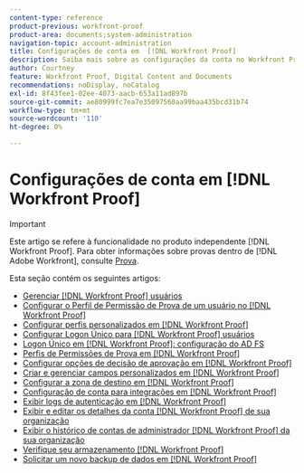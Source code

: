 ```yaml
---
content-type: reference
product-previous: workfront-proof
product-area: documents;system-administration
navigation-topic: account-administration
title: Configurações de conta em  [!DNL Workfront Proof]
description: Saiba mais sobre as configurações da conta no Workfront Proof.
author: Courtney
feature: Workfront Proof, Digital Content and Documents
recommendations: noDisplay, noCatalog
exl-id: 8f43fee1-02ee-4073-aacb-653a11ad897b
source-git-commit: ae80999fc7ea7e35097560aa99baa435bcd31b74
workflow-type: tm+mt
source-wordcount: '110'
ht-degree: 0%

---
```


# Configurações de conta em [!DNL Workfront Proof]

>[!IMPORTANT]
>
>Este artigo se refere à funcionalidade no produto independente [!DNL Workfront Proof]. Para obter informações sobre provas dentro de [!DNL Adobe Workfront], consulte [Prova](../../../review-and-approve-work/proofing/proofing.md).

Esta seção contém os seguintes artigos:

* [Gerenciar [!DNL Workfront Proof] usuários](../../../workfront-proof/wp-acct-admin/account-settings/manage-wp-users.md)
* [Configurar o Perfil de Permissão de Prova de um usuário no  [!DNL Workfront Proof]](../../../workfront-proof/wp-acct-admin/account-settings/config-user-pref-in-wp.md)
* [Configurar perfis personalizados em  [!DNL Workfront Proof]](../../../workfront-proof/wp-acct-admin/account-settings/configure-custom-profiles.md)
* [Configurar Logon Único para  [!DNL Workfront Proof]  usuários](../../../workfront-proof/wp-acct-admin/account-settings/configure-sso-for-wp-users.md)
* [Logon Único em  [!DNL Workfront Proof]: configuração do AD FS](../../../workfront-proof/wp-acct-admin/account-settings/sso-in-wp-adfs-configuration.md)
* [Perfis de Permissões de Prova em  [!DNL Workfront Proof]](../../../workfront-proof/wp-acct-admin/account-settings/proof-perm-profiles-in-wp.md)
* [Configurar opções de decisão de aprovação em  [!DNL Workfront Proof]](../../../workfront-proof/wp-acct-admin/account-settings/configure-approval-decision-in-wp.md)
* [Criar e gerenciar campos personalizados em  [!DNL Workfront Proof]](../../../workfront-proof/wp-acct-admin/account-settings/create-and-manage-custom-fields.md)
* [Configurar a zona de destino em  [!DNL Workfront Proof]](../../../workfront-proof/wp-acct-admin/account-settings/configure-dropzone-in-wp.md)
* [Configuração de conta para integrações em  [!DNL Workfront Proof]](../../../workfront-proof/wp-acct-admin/account-settings/integrations-account-setup.md)
* [Exibir logs de autenticação em  [!DNL Workfront Proof]](../../../workfront-proof/wp-acct-admin/account-settings/view-auth-logs-in-wp.md)
* [Exibir e editar os detalhes da conta  [!DNL Workfront Proof]  de sua organização](../../../workfront-proof/wp-acct-admin/account-settings/view-edit-org-wp-acct-details.md)
* [Exibir o histórico de contas de administrador [!DNL Workfront Proof] da sua organização](../../../workfront-proof/wp-acct-admin/account-settings/view-org-wp-acct-history.md)
* [Verifique seu armazenamento  [!DNL Workfront Proof] ](../../../workfront-proof/wp-acct-admin/account-settings/check-workfront-proof-storage.md)
* [Solicitar um novo backup de dados em  [!DNL Workfront Proof]](../../../workfront-proof/wp-acct-admin/account-settings/request-new-data-backup-in-wp.md)
